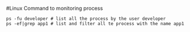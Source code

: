 #Linux Command to monitoring process
```
ps -fu developer # list all the process by the user developer
ps -ef|grep app1 # list and filter all te process with the name app1
```
